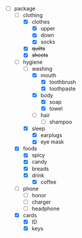 - [ ] package
	- [ ] clothing
		- [x] clothes
			- [x] upper
			- [x] down
			- [x] socks
		- [x] ~~quilts~~
		- [x] ~~sheets~~
	- [ ] hygiene
		- [ ] washing
			- [x] mouth
				- [x] toothbrush
				- [x] toothpaste
			- [x] body
				- [x] soap
				- [x] towel
			- [ ] hair
				- [ ] shampoo
		- [x] sleep
			- [x] earplugs
			- [x] eye mask
	- [x] foods
		- [x] spicy
		- [x] candy
		- [x] breads
		- [x] drink
			- [x] coffee
	- [ ] phone
		- [ ] honor
		- [ ] charger
		- [ ] headphone
	- [x] cards
		- [x] ID
		- [x] keys
<!--stackedit_data:
eyJoaXN0b3J5IjpbLTEzOTcyNzAxNzBdfQ==
-->